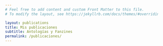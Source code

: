 ```yaml
---
# Feel free to add content and custom Front Matter to this file.
# To modify the layout, see https://jekyllrb.com/docs/themes/#overriding-theme-defaults

layout: publications
title: Mis publicaciones
subtitle: Antologías y Fanzines
permalink: /publicaciones/
---
```

